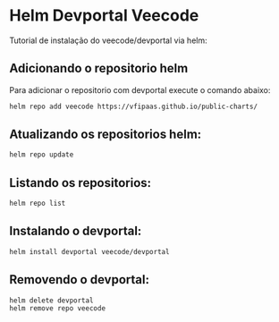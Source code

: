 
# Helm Devportal Veecode

Tutorial de instalação do veecode/devportal via helm:

## Adicionando o repositorio helm

Para adicionar o repositorio com devportal execute o comando abaixo:

```bash
helm repo add veecode https://vfipaas.github.io/public-charts/
```
## Atualizando os repositorios helm:
```bash
helm repo update
```
## Listando os repositorios:
```bash
helm repo list
```
## Instalando o devportal:
```bash
helm install devportal veecode/devportal
```
## Removendo o devportal:
```bash
helm delete devportal
helm remove repo veecode
```
